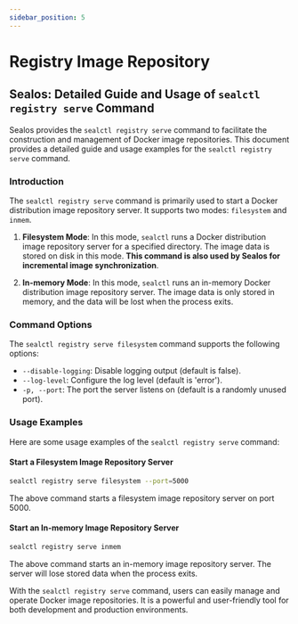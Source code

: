 ```yaml
---
sidebar_position: 5
---
```


# Registry Image Repository

## Sealos: Detailed Guide and Usage of `sealctl registry serve` Command

Sealos provides the `sealctl registry serve` command to facilitate the construction and management of Docker image repositories. This document provides a detailed guide and usage examples for the `sealctl registry serve` command.

### Introduction

The `sealctl registry serve` command is primarily used to start a Docker distribution image repository server. It supports two modes: `filesystem` and `inmem`.

1. **Filesystem Mode**: In this mode, `sealctl` runs a Docker distribution image repository server for a specified directory. The image data is stored on disk in this mode. **This command is also used by Sealos for incremental image synchronization**.

2. **In-memory Mode**: In this mode, `sealctl` runs an in-memory Docker distribution image repository server. The image data is only stored in memory, and the data will be lost when the process exits.

### Command Options

The `sealctl registry serve filesystem` command supports the following options:

- `--disable-logging`: Disable logging output (default is false).
- `--log-level`: Configure the log level (default is 'error').
- `-p, --port`: The port the server listens on (default is a randomly unused port).

### Usage Examples

Here are some usage examples of the `sealctl registry serve` command:

#### Start a Filesystem Image Repository Server

```bash
sealctl registry serve filesystem --port=5000
```

The above command starts a filesystem image repository server on port 5000.

#### Start an In-memory Image Repository Server

```bash
sealctl registry serve inmem
```

The above command starts an in-memory image repository server. The server will lose stored data when the process exits.

With the `sealctl registry serve` command, users can easily manage and operate Docker image repositories. It is a powerful and user-friendly tool for both development and production environments.
